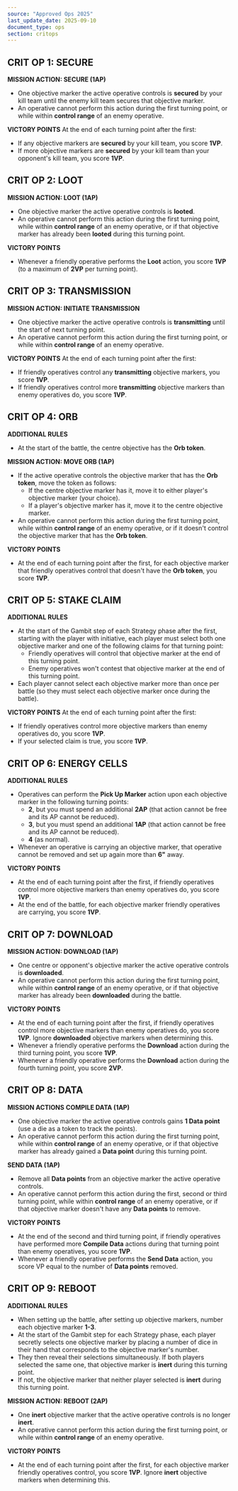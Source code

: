 ```yaml
---
source: "Approved Ops 2025"
last_update_date: 2025-09-10
document_type: ops
section: critops
---
```


## **CRIT OP 1: SECURE**

**MISSION ACTION: SECURE (1AP)**
* One objective marker the active operative controls is **secured** by your kill team until the enemy kill team secures that objective marker.
* An operative cannot perform this action during the first turning point, or while within **control range** of an enemy operative.

**VICTORY POINTS**
At the end of each turning point after the first:
* If any objective markers are **secured** by your kill team, you score **1VP**.
* If more objective markers are **secured** by your kill team than your opponent's kill team, you score **1VP**.

## **CRIT OP 2: LOOT**

**MISSION ACTION: LOOT (1AP)**
* One objective marker the active operative controls is **looted**.
* An operative cannot perform this action during the first turning point, while within **control range** of an enemy operative, or if that objective marker has already been **looted** during this turning point.

**VICTORY POINTS**
* Whenever a friendly operative performs the **Loot** action, you score **1VP** (to a maximum of **2VP** per turning point).

## **CRIT OP 3: TRANSMISSION**

**MISSION ACTION: INITIATE TRANSMISSION**
* One objective marker the active operative controls is **transmitting** until the start of next turning point.
* An operative cannot perform this action during the first turning point, or while within **control range** of an enemy operative.

**VICTORY POINTS**
At the end of each turning point after the first:
* If friendly operatives control any **transmitting** objective markers, you score **1VP**.
* If friendly operatives control more **transmitting** objective markers than enemy operatives do, you score **1VP**.

## **CRIT OP 4: ORB**

**ADDITIONAL RULES**
* At the start of the battle, the centre objective has the **Orb token**.

**MISSION ACTION: MOVE ORB (1AP)**
* If the active operative controls the objective marker that has the **Orb token**, move the token as follows:
    * If the centre objective marker has it, move it to either player's objective marker (your choice).
    * If a player's objective marker has it, move it to the centre objective marker.
* An operative cannot perform this action during the first turning point, while within **control range** of an enemy operative, or if it doesn't control the objective marker that has the **Orb token**.

**VICTORY POINTS**
* At the end of each turning point after the first, for each objective marker that friendly operatives control that doesn't have the **Orb token**, you score **1VP**.

## **CRIT OP 5: STAKE CLAIM**

**ADDITIONAL RULES**
* At the start of the Gambit step of each Strategy phase after the first, starting with the player with initiative, each player must select both one objective marker and one of the following claims for that turning point:
    * Friendly operatives will control that objective marker at the end of this turning point.
    * Enemy operatives won't contest that objective marker at the end of this turning point.
* Each player cannot select each objective marker more than once per battle (so they must select each objective marker once during the battle).

**VICTORY POINTS**
At the end of each turning point after the first:
* If friendly operatives control more objective markers than enemy operatives do, you score **1VP**.
* If your selected claim is true, you score **1VP**.

## **CRIT OP 6: ENERGY CELLS**

**ADDITIONAL RULES**
* Operatives can perform the **Pick Up Marker** action upon each objective marker in the following turning points:
    * **2**, but you must spend an additional **2AP** (that action cannot be free and its AP cannot be reduced).
    * **3**, but you must spend an additional **1AP** (that action cannot be free and its AP cannot be reduced).
    * **4** (as normal).
* Whenever an operative is carrying an objective marker, that operative cannot be removed and set up again more than **6"** away.

**VICTORY POINTS**
* At the end of each turning point after the first, if friendly operatives control more objective markers than enemy operatives do, you score **1VP**.
* At the end of the battle, for each objective marker friendly operatives are carrying, you score **1VP**.

## **CRIT OP 7: DOWNLOAD**

**MISSION ACTION: DOWNLOAD (1AP)**
* One centre or opponent's objective marker the active operative controls is **downloaded**.
* An operative cannot perform this action during the first turning point, while within **control range** of an enemy operative, or if that objective marker has already been **downloaded** during the battle.

**VICTORY POINTS**
* At the end of each turning point after the first, if friendly operatives control more objective markers than enemy operatives do, you score **1VP**. Ignore **downloaded** objective markers when determining this.
* Whenever a friendly operative performs the **Download** action during the third turning point, you score **1VP**.
* Whenever a friendly operative performs the **Download** action during the fourth turning point, you score **2VP**.

## **CRIT OP 8: DATA**

**MISSION ACTIONS**
**COMPILE DATA (1AP)**
* One objective marker the active operative controls gains **1 Data point** (use a die as a token to track the points).
* An operative cannot perform this action during the first turning point, while within **control range** of an enemy operative, or if that objective marker has already gained a **Data point** during this turning point.

**SEND DATA (1AP)**
* Remove all **Data points** from an objective marker the active operative controls.
* An operative cannot perform this action during the first, second or third turning point, while within **control range** of an enemy operative, or if that objective marker doesn't have any **Data points** to remove.

**VICTORY POINTS**
* At the end of the second and third turning point, if friendly operatives have performed more **Compile Data** actions during that turning point than enemy operatives, you score **1VP**.
* Whenever a friendly operative performs the **Send Data** action, you score VP equal to the number of **Data points** removed.

## **CRIT OP 9: REBOOT**

**ADDITIONAL RULES**
* When setting up the battle, after setting up objective markers, number each objective marker **1-3**.
* At the start of the Gambit step for each Strategy phase, each player secretly selects one objective marker by placing a number of dice in their hand that corresponds to the objective marker's number.
* They then reveal their selections simultaneously. If both players selected the same one, that objective marker is **inert** during this turning point.
* If not, the objective marker that neither player selected is **inert** during this turning point.

**MISSION ACTION: REBOOT (2AP)**
* One **inert** objective marker that the active operative controls is no longer **inert**.
* An operative cannot perform this action during the first turning point, or while within **control range** of an enemy operative.

**VICTORY POINTS**
* At the end of each turning point after the first, for each objective marker friendly operatives control, you score **1VP**. Ignore **inert** objective markers when determining this.